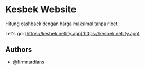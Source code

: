# Kesbek Website

Hitung cashback dengan harga maksimal tanpa ribet.

Let's go: [https://kesbek.netlify.app](https://kesbek.netlify.app)

## Authors

-   [@firmnardians](https://github.com/firmnardians)

